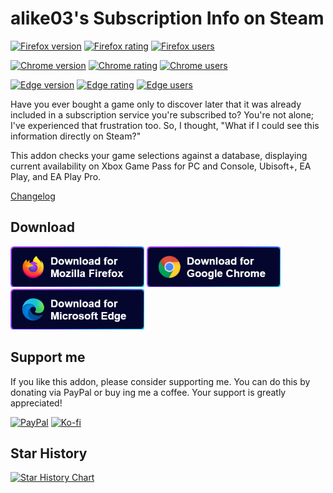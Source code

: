 # alike03's Subscription Info on Steam

[![Firefox version](https://img.shields.io/amo/v/alike03s-subscription-info?label=Firefox&style=for-the-badge)](https://addons.mozilla.org/en-US/firefox/addon/alike03s-subscription-info/)
[![Firefox rating](https://img.shields.io/amo/stars/alike03s-subscription-info?label=firefox%20rating&style=for-the-badge)](https://addons.mozilla.org/en-US/firefox/addon/alike03s-subscription-info/)
[![Firefox users](https://img.shields.io/amo/users/alike03s-subscription-info?label=firefox%20users&style=for-the-badge&color=dd2222)](https://addons.mozilla.org/en-US/firefox/addon/alike03s-subscription-info/)

[![Chrome version](https://img.shields.io/chrome-web-store/v/jecikjbpiedagpmibmgpfgnkfpomgeok?label=Chrome&style=for-the-badge)](https://chrome.google.com/webstore/detail/jecikjbpiedagpmibmgpfgnkfpomgeok/)
[![Chrome rating](https://img.shields.io/chrome-web-store/stars/jecikjbpiedagpmibmgpfgnkfpomgeok?label=Chrome%20rating&style=for-the-badge)](https://chrome.google.com/webstore/detail/jecikjbpiedagpmibmgpfgnkfpomgeok/)
[![Chrome users](https://img.shields.io/chrome-web-store/users/jecikjbpiedagpmibmgpfgnkfpomgeok?label=Chrome%20users&style=for-the-badge&color=dd2222)](https://chrome.google.com/webstore/detail/jecikjbpiedagpmibmgpfgnkfpomgeok/)

[![Edge version](https://img.shields.io/badge/dynamic/json?label=edge&style=for-the-badge&%20add-on&prefix=V&query=%24.version&url=https%3A%2F%2Fmicrosoftedge.microsoft.com%2Faddons%2Fgetproductdetailsbycrxid%2Fbapbeljhlgbcmoofikfboidiooefimdp)](https://microsoftedge.microsoft.com/addons/detail/alike03s-subscription-in/bapbeljhlgbcmoofikfboidiooefimdp)
[![Edge rating](https://img.shields.io/badge/dynamic/json?label=edge%20rating&color=%2344cc11&style=for-the-badge&suffix=/5&query=%24.averageRating&url=https%3A%2F%2Fmicrosoftedge.microsoft.com%2Faddons%2Fgetproductdetailsbycrxid%2Fbapbeljhlgbcmoofikfboidiooefimdp)](https://microsoftedge.microsoft.com/addons/detail/alike03s-subscription-in/bapbeljhlgbcmoofikfboidiooefimdp)
[![Edge users](https://img.shields.io/badge/dynamic/json?label=Edge%20users&style=for-the-badge&color=%23dd2222&query=%24.activeInstallCount&url=https%3A%2F%2Fmicrosoftedge.microsoft.com%2Faddons%2Fgetproductdetailsbycrxid%2Fbapbeljhlgbcmoofikfboidiooefimdp)](https://microsoftedge.microsoft.com/addons/detail/alike03s-subscription-in/bapbeljhlgbcmoofikfboidiooefimdp)

Have you ever bought a game only to discover later that it was already included in a subscription service you're subscribed to? You're not alone; I've experienced that frustration too. So, I thought, "What if I could see this information directly on Steam?"

This addon checks your game selections against a database, displaying current availability on Xbox Game Pass for PC and Console, Ubisoft+, EA Play, and EA Play Pro.

[Changelog](https://aligueler.com/SubscriptionInfo/#changelog)

## Download

[![Download for Firefox](/public/images/firefox.png)](https://addons.mozilla.org/en-US/firefox/addon/alike03s-subscription-info/)
[![Download for Chrome](/public/images/chrome.png)](https://chrome.google.com/webstore/detail/jecikjbpiedagpmibmgpfgnkfpomgeok/)
[![Download for Edge](/public/images/edge.png)](https://microsoftedge.microsoft.com/addons/detail/bapbeljhlgbcmoofikfboidiooefimdp)

## Support me

If you like this addon, please consider supporting me. You can do this by donating via PayPal or buy ing me a coffee. Your support is greatly appreciated!

[![PayPal](https://img.shields.io/badge/PayPal-00457C?style=for-the-badge&logo=paypal&logoColor=white)](https://paypal.me/alike03)
[![Ko-fi](https://img.shields.io/badge/Ko--fi-F16061?style=for-the-badge&logo=ko-fi&logoColor=white)](https://ko-fi.com/alike03)

## Star History

<a href="https://star-history.com/#alike03/SubscriptionInfo&Date">
	<picture>
		<source media="(prefers-color-scheme: dark)" srcset="https://api.star-history.com/svg?repos=alike03/SubscriptionInfo&type=Date&theme=dark" />
		<source media="(prefers-color-scheme: light)" srcset="https://api.star-history.com/svg?repos=alike03/SubscriptionInfo&type=Date" />
		<img alt="Star History Chart" src="https://api.star-history.com/svg?repos=alike03/SubscriptionInfo&type=Date" />
	</picture>
</a>